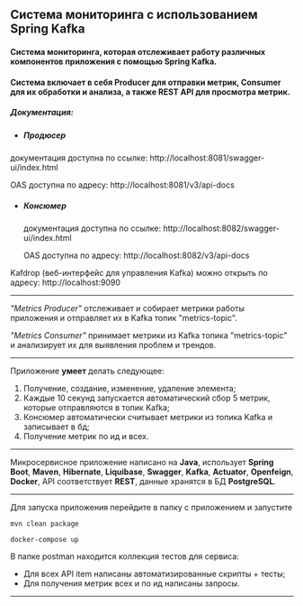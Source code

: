 ## Система мониторинга с использованием Spring Kafka
#### Система мониторинга, которая отслеживает работу различных компонентов приложения с помощью Spring Kafka.
#### Система включает в себя Producer для отправки метрик, Consumer для их обработки и анализа, а также REST API для просмотра метрик.


##### Документация:
- ##### Продюсер
документация доступна по ссылке: http://localhost:8081/swagger-ui/index.html

OAS доступна по адресу: http://localhost:8081/v3/api-docs
- ##### Консюмер
  документация доступна по ссылке: http://localhost:8082/swagger-ui/index.html

  OAS доступна по адресу: http://localhost:8082/v3/api-docs


Kafdrop (веб-интерфейс для управления Kafka) можно открыть по адресу: http://localhost:9090
_______

*"Metrics Producer"* отслеживает и собирает метрики работы приложения и отправляет их в Kafka топик "metrics-topic".

*"Metrics Consumer"* принимает метрики из Kafka топика "metrics-topic" и анализирует их для выявления проблем и трендов.
_______

Приложение **умеет** делать следующее:
1. Получение, создание, изменение, удаление элемента;
2. Каждые 10 секунд запускается автоматический сбор 5 метрик, которые отправляются в топик Kafka;
3. Консюмер автоматически считывает метрики из топика Kafka и записывает в бд;
4. Получение метрик по ид и всех.

-------

Микросервисное приложение написано на **Java**, использует **Spring Boot**, **Maven**, **Hibernate**, **Liquibase**, **Swagger**,
**Kafka**, **Actuator**, **Openfeign**, **Docker**, API соответствует **REST**, данные хранятся в БД **PostgreSQL**.


-------

Для запуска приложения перейдите в папку с приложением и запустите
```maven
mvn clean package
```

```command
docker-compose up
```

В папке postman находится коллекция тестов для сервиса:
- Для всех API item написаны автоматизированные скрипты + тесты;
- Для получения метрик всех и по ид написаны запросы.

-------